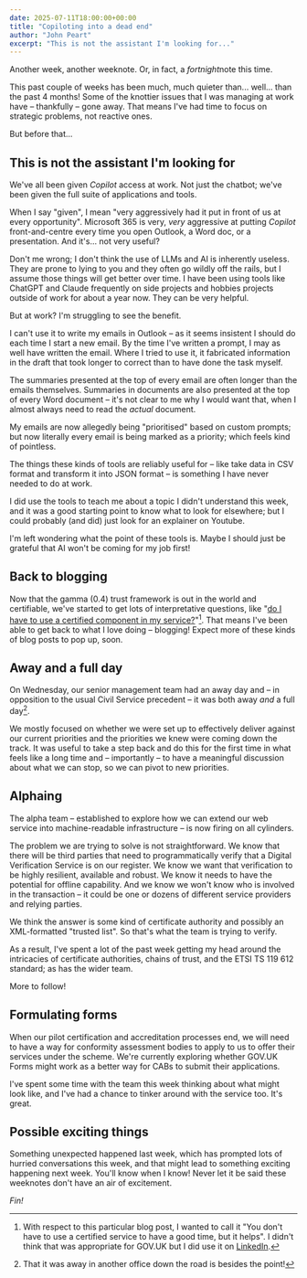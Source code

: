 ```yaml
---
date: 2025-07-11T18:00:00+00:00
title: "Copiloting into a dead end"
author: "John Peart"
excerpt: "This is not the assistant I'm looking for..."
---
```


Another week, another weeknote. Or, in fact, a *fortnight*note this time. 

This past couple of weeks has been much, much quieter than... well... than the past 4 months! Some of the knottier issues that I was managing at work have –  thankfully – gone away. That means I've had time to focus on strategic problems, not reactive ones.

But before that... 

## This is not the assistant I'm looking for

We've all been given *Copilot* access at work. Not just the chatbot; we've been given the full suite of applications and tools. 

When I say "given", I mean "very aggressively had it put in front of us at every opportunity". Microsoft 365 is very, *very* aggressive at putting *Copilot* front-and-centre every time you open Outlook, a Word doc, or a presentation. And it's... not very useful?

Don't me wrong; I don't think the use of LLMs and AI is inherently useless. They are prone to lying to you and they often go wildly off the rails, but I assume those things will get better over time. I have been using tools like ChatGPT and Claude frequently on side projects and hobbies projects outside of work for about a year now. They can be very helpful.

But at work? I'm struggling to see the benefit.

I can't use it to write my emails in Outlook – as it seems insistent I should do each time I start a new email. By the time I've written a prompt, I may as well have written the email. Where I tried to use it, it fabricated information in the draft that took longer to correct than to have done the task myself.

The summaries presented at the top of every email are often longer than the emails themselves. Summaries in documents are also presented at the top of every Word document – it's not clear to me why I would want that, when I almost always need to read the *actual* document.

My emails are now allegedly being "prioritised" based on custom prompts; but now literally every email is being marked as a priority; which feels kind of pointless.

The things these kinds of tools are reliably useful for – like take data in CSV format and transform it into JSON format – is something I have never needed to do at work.

I did use the tools to teach me about a topic I didn't understand this week, and it was a good starting point to know what to look for elsewhere; but I could probably (and did) just look for an explainer on Youtube.

I'm left wondering what the point of these tools is. Maybe I should just be grateful that AI won't be coming for my job first!

## Back to blogging 

Now that the gamma (0.4) trust framework is out in the world and certifiable, we've started to get lots of interpretative questions, like "[do I have to use a certified component in my service?](https://enablingdigitalidentity.blog.gov.uk/2025/07/03/do-i-have-to-use-a-certified-component-in-my-service/)"[^title]. That means I've been able to get back to what I love doing – blogging! Expect more of these kinds of blog posts to pop up, soon.

[^title]: With respect to this particular blog post, I wanted to call it "You don't have to use a certified service to have a good time, but it helps". I didn't think that was appropriate for GOV.UK but I did use it on [LinkedIn](https://www.linkedin.com/posts/jrpeart_do-i-have-to-use-a-certified-component-in-activity-7346461635986812928-odmw).

## Away and a full day

On Wednesday, our senior management team had an away day and – in opposition to the usual Civil Service precedent – it was both away *and* a full day[^away].

[^away]: That it was away in another office down the road is besides the point!

We mostly focused on whether we were set up to effectively deliver against our current priorities and the priorities we knew were coming down the track. It was useful to take a step back and do this for the first time in what feels like a long time and – importantly – to have a meaningful discussion about what we can stop, so we can pivot to new priorities. 

## Alphaing

The alpha team – established to explore how we can extend our web service into machine-readable infrastructure – is now firing on all cylinders. 

The problem we are trying to solve is not straightforward. We know that there will be third parties that need to programmatically verify that a Digital Verification Service is on our register. We know we want that verification to be highly resilient, available and robust. We know it needs to have the potential for offline capability. And we know we won't know who is involved in the transaction – it could be one or dozens of different service providers and relying parties.

We think the answer is some kind of certificate authority and possibly an XML-formatted "trusted list". So that's what the team is trying to verify.

As a result, I've spent a lot of the past week getting my head around the intricacies of certificate authorities, chains of trust, and the ETSI TS 119 612 standard; as has the wider team. 

More to follow!

## Formulating forms

When our pilot certification and accreditation processes end, we will need to have a way for conformity assessment bodies to apply to us to offer their services under the scheme. We're currently exploring whether GOV.UK Forms might work as a better way for CABs to submit their applications. 

I've spent some time with the team this week thinking about what might look like, and I've had a chance to tinker around with the service too. It's great.


## Possible exciting things

Something unexpected happened last week, which has prompted lots of hurried conversations this week, and that might lead to something exciting happening next week. You'll know when I know! Never let it be said these weeknotes don't have an air of excitement.

*Fin!*

